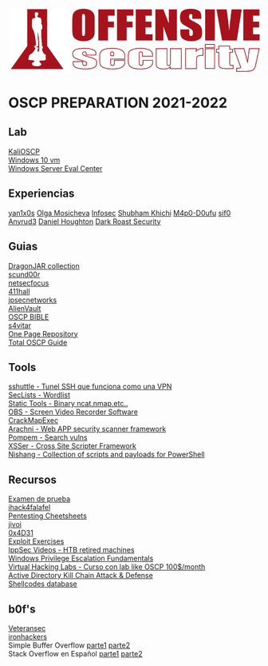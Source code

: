 <p align="center">
<a href="https://www.offensive-security.com/information-security-certifications/oscp-offensive-security-certified-professional/"><img src="img/logo.png" title="OSCP" alt="OSCP"></a>
</p>

# OSCP PREPARATION 2021-2022

## Lab
[KaliOSCP](https://images.offensive-security.com/pwk-kali-vm.7z)
<br>
[Windows 10 vm](https://developer.microsoft.com/es-es/windows/downloads/virtual-machines)
<br>
[Windows Server Eval Center](https://www.microsoft.com/es-xl/evalcenter/evaluate-windows-server-2019)

## Experiencias
[yan1x0s](https://yan1x0s.medium.com/hack-your-oscp-certification-ba29317c72ff)
[Olga Mosicheva](https://owlga.medium.com/my-oscp-experience-straighten-up-and-fly-right-8dd0b00c76fa)
[Infosec](https://infosecwriteups.com/how-i-passed-oscp-with-100-points-in-12-hours-without-metasploit-in-my-first-attempt-dc8d03366f33)
[Shubham Khichi](https://medium.com/@shubhamkhichi5/how-to-practice-and-pass-oscp-from-scratch-a06ef4b5d28a)
[M4p0-D0ufu](https://medium.com/@yuzhezhangwork/oscp-i-did-it-ec91d78644d7)
[sif0](https://sif0.medium.com/my-journey-to-being-an-oscp-70f8c1b2fab0)
[Anyrud3](https://medium.com/@anyrud3/my-oscp-journey-and-mistakes-2-failed-oscp-attempts-and-finally-passed-in-3rd-6fc870a7209a)
[Daniel Houghton](https://medium.com/@1chidan/zero-to-oscp-concise-edition-b5ecd4a781c3)
[Dark Roast Security](https://medium.com/dark-roast-security/my-path-to-attaining-oscp-e6233243d1db)

## Guias
[DragonJAR collection](https://t.me/dragonjar/9992)
<br>
[scund00r](https://scund00r.com/all/oscp/2018/02/25/passing-oscp.html)
<br>
[netsecfocus](https://www.netsecfocus.com/oscp/2019/03/29/The_Journey_to_Try_Harder-_TJNulls_Preparation_Guide_for_PWK_OSCP.html)
<br>
[411hall](https://411hall.github.io/OSCP-Preparation/)
<br>
[jpsecnetworks](https://www.jpsecnetworks.com/)
<br>
[AlienVault](https://www.alienvault.com/blogs/security-essentials/how-to-prepare-to-take-the-oscp)
<br> 
[OSCP BIBLE](https://github.com/mohitkhemchandani/OSCP_BIBLE)
<br>
[s4vitar](https://gist.github.com/s4vitar/b88fefd5d9fbbdcc5f30729f7e06826e)
<br>
[One Page Repository](https://infosecsanyam261.gitbook.io/tryharder/one-page-methodology)
<br>
[Total OSCP Guide](https://sushant747.gitbooks.io/total-oscp-guide/)

## Tools
[sshuttle - Tunel SSH que funciona como una VPN](https://github.com/sshuttle/sshuttle)
<br>
[SecLists - Wordlist](https://github.com/danielmiessler/SecLists)
<br>
[Static Tools - Binary ncat,nmap,etc..](https://github.com/ZephrFish/static-tools)
<br>
[OBS - Screen Video Recorder Software](https://obsproject.com/)
<br>
[CrackMapExec](https://github.com/byt3bl33d3r/CrackMapExec)
<br>
[Arachni - Web APP security scanner framework](https://www.arachni-scanner.com/download/)
<br>
[Pompem - Search vulns](https://github.com/rfunix/Pompem)
<br>
[XSSer - Cross Site Scripter Framework](https://github.com/epsylon/xsser)
<br>
[Nishang - Collection of scripts and payloads for PowerShell](https://github.com/samratashok/nishang/blob/master/README.md)

## Recursos
[Examen de prueba](https://www.hackplayers.com/2018/08/examen-de-prueba-para-estudiantes-del-OSCP.html)
<br>
[ihack4falafel](https://github.com/ihack4falafel/OSCP)
<br>
[Pentesting Cheetsheets](https://ired.team/offensive-security-experiments/offensive-security-cheetsheets)
<br>
[jivoi](https://github.com/jivoi/pentest)
<br>
[0x4D31](https://github.com/0x4D31/awesome-oscp#oscp-reviews-and-guides)
<br>
[Exploit Exercises](https://github.com/FFY00/exploit-exercises)
<br>
[IppSec Videos - HTB retired machines](https://www.youtube.com/channel/UCa6eh7gCkpPo5XXUDfygQQA/videos)
<br>
[Windows Privilege Escalation Fundamentals](https://www.fuzzysecurity.com/tutorials/16.html)
<br>
[Virtual Hacking Labs - Curso con lab like OSCP 100$/month](https://www.virtualhackinglabs.com/labs/penetration-testing-lab/)
<br>
[Active Directory Kill Chain Attack & Defense](https://github.com/infosecn1nja/AD-Attack-Defense)
<br>
[Shellcodes database](http://shell-storm.org/shellcode/)

## b0f's
[Veteransec](https://veteransec.com/2018/09/10/32-bit-windows-buffer-overflows-made-easy/)
<br>
[ironhackers](https://ironhackers.es/tutoriales/preparacion-oscp-windows-buffer-overflow/)
<br>
Simple Buffer Overflow [parte1](https://mega.nz/#!2dMDUSAQ!Cj_7jFtjKMq0VtFpG6N9jykJZCI12JyfVum8jrpJPsE) [parte2](https://mega.nz/#!yUFzxSra!gba7t__lHtRAgjmjcuGXvfXkcZi3SRPiMo5bnLMFm9E)
<br>
Stack Overflow en Español [parte1](https://youtu.be/7KZ5LCFr6Sw) [parte2](https://www.youtube.com/watch?v=eajvZQNoUq0)


